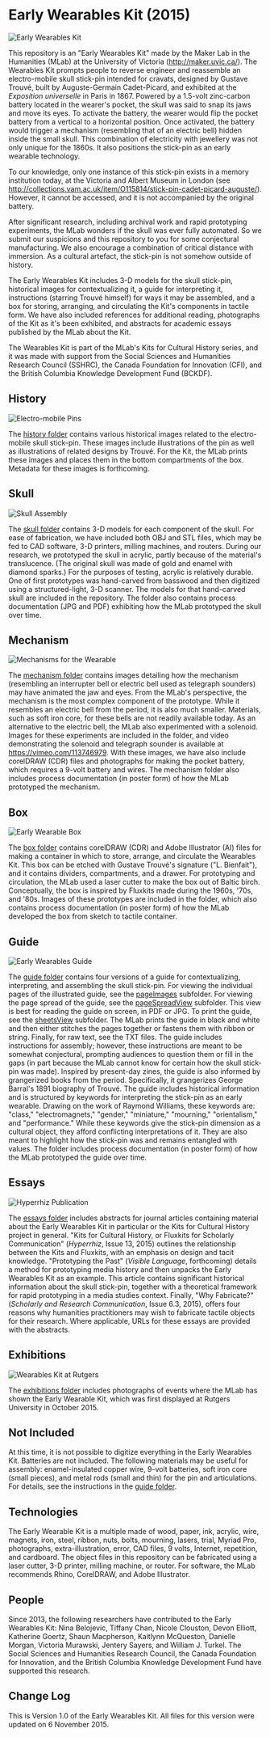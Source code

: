 # Early Wearables Kit (2015) 

![Early Wearables Kit](earlyWearablesKit.jpg)

This repository is an "Early Wearables Kit" made by the Maker Lab in the Humanities (MLab) at the University of Victoria (http://maker.uvic.ca/). The Wearables Kit prompts people to reverse engineer and reassemble an electro-mobile skull stick-pin intended for cravats, designed by Gustave Trouvé, built by Auguste-Germain Cadet-Picard, and exhibited at the *Exposition universelle* in Paris in 1867. Powered by a 1.5-volt zinc-carbon battery located in the wearer's pocket, the skull was said to snap its jaws and move its eyes. To activate the battery, the wearer would flip the pocket battery from a vertical to a horizontal position. Once activated, the battery would trigger a mechanism (resembling that of an electric bell) hidden inside the small skull. This combination of electricity with jewellery was not only unique for the 1860s. It also positions the stick-pin as an early wearable technology. 

To our knowledge, only one instance of this stick-pin exists in a memory institution today, at the Victoria and Albert Museum in London (see http://collections.vam.ac.uk/item/O115814/stick-pin-cadet-picard-auguste/). However, it cannot be accessed, and it is not accompanied by the original battery.

After significant research, including archival work and rapid prototyping experiments, the MLab wonders if the skull was ever fully automated. So we submit our suspicions and this repository to you for some conjectural manufacturing. We also encourage a combination of critical distance with immersion. As a cultural artefact, the stick-pin is not somehow outside of history. 

The Early Wearables Kit includes 3-D models for the skull stick-pin, historical images for contextualizing it, a guide for interpreting it, instructions (starring Trouvé himself) for ways it may be assembled, and a box for storing, arranging, and circulating the Kit's components in tactile form. We have also included references for additional reading, photographs of the Kit as it's been exhibited, and abstracts for academic essays published by the MLab about the Kit.   

The Wearables Kit is part of the MLab's Kits for Cultural History series, and it was made with support from the Social Sciences and Humanities Research Council (SSHRC), the Canada Foundation for Innovation (CFI), and the British Columbia Knowledge Development Fund (BCKDF). 

## History 

![Electro-mobile Pins](/history/electroMobilePinsEnlarged.jpg)

The [history folder](/history) contains various historical images related to the electro-mobile skull stick-pin. These images include illustrations of the pin as well as illustrations of related designs by Trouvé. For the Kit, the MLab prints these images and places them in the bottom compartments of the box. Metadata for these images is forthcoming.  

## Skull 

![Skull Assembly](/skull/skullAssembly.jpg)

The [skull folder](/skull) contains 3-D models for each component of the skull. For ease of fabrication, we have included both OBJ and STL files, which may be fed to CAD software, 3-D printers, milling machines, and routers. During our research, we prototyped the skull in acrylic, partly because of the material's translucence. (The original skull was made of gold and enamel with diamond sparks.) For the purposes of testing, acrylic is relatively durable. One of first prototypes was hand-carved from basswood and then digitized using a structured-light, 3-D scanner. The models for that hand-carved skull are included in the repository. The folder also contains process documentation (JPG and PDF) exhibiting how the MLab prototyped the skull over time. 

## Mechanism 

![Mechanisms for the Wearable](/mechanism/haveFun.jpg)

The [mechanism folder](/mechanism) contains images detailing how the mechanism (resembling an interrupter bell or electric bell used as telegraph sounders) may have animated the jaw and eyes. From the MLab's perspective, the mechanism is the most complex component of the prototype. While it resembles an electric bell from the period, it is also much smaller. Materials, such as soft iron core, for these bells are not readily available today. As an alternative to the electric bell, the MLab also experimented with a solenoid. Images for these experiments are included in the folder, and video demonstrating the solenoid and telegraph sounder is available at https://vimeo.com/113746979. With these images, we have also include corelDRAW (CDR) files and photographs for making the pocket battery, which requires a 9-volt battery and wires. The mechanism folder also includes process documentation (in poster form) of how the MLab prototyped the mechanism. 

## Box 

![Early Wearable Box](/box/boxUnpacked.jpg)

The [box folder](/box) contains corelDRAW (CDR) and Adobe Illustrator (AI) files for making a container in which to store, arrange, and circulate the Wearables Kit. This box can be etched with Gustave Trouvé's signature ("L. Bienfait"), and it contains dividers, compartments, and a drawer. For prototyping and circulation, the MLab used a laser cutter to make the box out of Baltic birch. Conceptually, the box is inspired by Fluxkits made during the 1960s, '70s, and '80s. Images of these prototypes are included in the folder, which also contains process documentation (in poster form) of how the MLab developed the box from sketch to tactile container.  

## Guide

![Early Wearables Guide](/guide/pageSpreadView/frontispieceTitlePage.jpg)

The [guide folder](/guide) contains four versions of a guide for contextualizing, interpreting, and assembling the skull stick-pin. For viewing the individual pages of the illustrated guide, see the [pageImages](/guide/pageImages) subfolder. For viewing the page spread of the guide, see the [pageSpreadView](/guide/pageSpreadView) subfolder. This view is best for reading the guide on screen, in PDF or JPG. To print the guide, see the [sheetsView](/guide/sheetsView) subfolder. The MLab prints the guide in black and white and then either stitches the pages together or fastens them with ribbon or string. Finally, for raw text, see the TXT files. The guide includes instructions for assembly; however, these instructions are meant to be somewhat conjectural, prompting audiences to question them or fill in the gaps (in part because the MLab cannot know for certain how the skull stick-pin was made). Inspired by present-day zines, the guide is also informed by grangerized books from the period. Specifically, it grangerizes George Barral's 1891 biography of Trouvé. The guide includes historical information and is structured by keywords for interpreting the stick-pin as an early wearable. Drawing on the work of Raymond Williams, these keywords are: "class," "electromagnets," "gender," "miniature," "mourning," "orientalism," and "performance." While these keywords give the stick-pin dimension as a cultural object, they afford conflicting interpretations of it. They are also meant to highlight how the stick-pin was and remains entangled with values. The folder includes process documentation (in poster form) of how the MLab prototyped the guide over time. 

## Essays 

![Hyperrhiz Publication](/essays/hyperrhiz2015.png)

The [essays folder](/essays) includes abstracts for journal articles containing material about the Early Wearables Kit in particular or the Kits for Cultural History project in general. "Kits for Cultural History, or Fluxkits for Scholarly Communication" (*Hyperrhiz*, Issue 13, 2015) outlines the relationship between the Kits and Fluxkits, with an emphasis on design and tacit knowledge. "Prototyping the Past" (*Visible Language*, forthcoming) details a method for prototyping media history and then unpacks the Early Wearables Kit as an example. This article contains significant historical information about the skull stick-pin, together with a theoretical framework for rapid prototyping in a media studies context. Finally, "Why Fabricate?" (*Scholarly and Research Communication*, Issue 6.3, 2015), offers four reasons why humanities practitioners may wish to fabricate tactile objects for their research. Where applicable, URLs for these essays are provided with the abstracts. 

## Exhibitions

![Wearables Kit at Rutgers](/exhibitions/rutgersAudience1.jpg)

The [exhibitions folder](/exhibitions) includes photographs of events where the MLab has shown the Early Wearable Kit, which was first displayed at Rutgers University in October 2015. 

## Not Included 

At this time, it is not possible to digitize everything in the Early Wearables Kit. Batteries are not included. The following materials may be useful for assembly: enamel-insulated copper wire, 9-volt batteries, soft iron core (small pieces), and metal rods (small and thin) for the pin and articulations. For details, see the instructions in the [guide folder](/guide). 

## Technologies 

The Early Wearable Kit is a multiple made of wood, paper, ink, acrylic, wire, magnets, iron, steel, ribbon, nuts, bolts, mourning, lasers, trial, Myriad Pro, photographs, extra-illustration, error, CAD files, 9 volts, Internet, repetition, and cardboard. The object files in this repository can be fabricated using a laser cutter, 3-D printer, milling machine, or router. For software, the MLab recommends Rhino, CorelDRAW, and Adobe Illustrator. 

## People 

Since 2013, the following researchers have contributed to the Early Wearables Kit: Nina Belojevic, Tiffany Chan, Nicole Clouston, Devon Elliott, Katherine Goertz, Shaun Macpherson, Kaitlynn McQueston, Danielle Morgan, Victoria Murawski, Jentery Sayers, and William J. Turkel. The Social Sciences and Humanities Research Council, the Canada Foundation for Innovation, and the British Columbia Knowledge Development Fund have supported this research. 

## Change Log 

This is Version 1.0 of the Early Wearables Kit. All files for this version were updated on 6 November 2015.  



